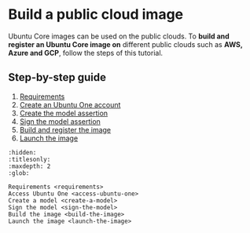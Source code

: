 # Build a public cloud image

Ubuntu Core images can be used on the public clouds. To **build and register an Ubuntu Core image on** different public clouds such as **AWS, Azure and GCP**, follow the steps of this tutorial.

## Step-by-step guide

1. [Requirements](requirements)
1. [Create an Ubuntu One account](access-ubuntu-one)
1. [Create the model assertion](create-a-model)
1. [Sign the model assertion](sign-the-model)
1. [Build and register the image](build-the-image)
1. [Launch the image](launch-the-image)

```{toctree}
:hidden:
:titlesonly:
:maxdepth: 2
:glob:

Requirements <requirements>
Access Ubuntu One <access-ubuntu-one>
Create a model <create-a-model>
Sign the model <sign-the-model>
Build the image <build-the-image>
Launch the image <launch-the-image>
